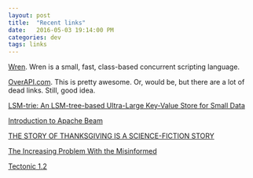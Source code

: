 ```yaml
---
layout: post
title:  "Recent links"
date:   2016-05-03 19:14:00 PM
categories: dev
tags: links
---
```


[Wren](http://munificent.github.io/wren/). Wren is a small, fast, class-based concurrent scripting language.

[OverAPI.com](http://overapi.com/). This is pretty awesome. Or, would be, but there are a lot of dead links. Still, good idea.

[LSM-trie: An LSM-tree-based Ultra-Large Key-Value Store for Small Data](http://www.ece.eng.wayne.edu/~sjiang/pubs/papers/wu15-lsm-trie.pdf)

[Introduction to Apache Beam](http://www.talend.com/blog/2016/05/02/introduction-to-apache-beam)

[THE STORY OF THANKSGIVING IS A SCIENCE-FICTION STORY](http://slatestarcodex.com/2013/11/28/the-story-of-thanksgiving-is-a-science-fiction-story/)

[The Increasing Problem With the Misinformed](https://www.baekdal.com/analysis/the-increasing-problem-with-the-misinformed)

[Tectonic 1.2](https://tectonic.com/blog/improved-scalability-tectonic-1.2.html)
